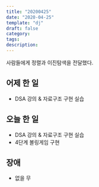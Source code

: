 ```yaml
---
title: "20200425"
date: "2020-04-25"
template: "dj"
draft: false
category:
tags:
description:
---
```


사람들에게 정렬과 이진탐색을 전달했다.

## 어제 한 일

* DSA 강의 & 자료구조 구현 실습

## 오늘 한 일

* DSA 강의 & 자료구조 구현 실습
* 4단계 볼링게임 구현

## 장애

* 없을 무
